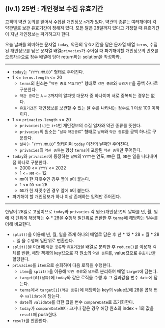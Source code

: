 ## (lv.1) 25번 : 개인정보 수집 유효기간

고객의 약관 동의를 얻어서 수집된 개인정보 `n`개가 있다. 약관의 종류는 여러개이며 각 약관별로 보관 유효기간이 정해져 있다. 모든 달은 28일까지 있다고 가정할 때 유효기간이 지난 개인정보는 파기하고자 한다.

오늘 날짜를 의미하는 문자열 `today`, 약관의 유효기간을 담은 문자열 배열 `terms`, 수집된 개인정보를 담은 문자열 배열`privacies`가 주어질 때 파기해야할 개인정보의 번호를 오름차순으로 정수 배열에 담아 return하는 solution을 작성하라.

---

- `today`는 "`YYYY`.`MM`.`DD`" 형태로 주어진다.
- 1 <= `terms.length` <= 20
  - `terms`의 원소는 "`약관 종류` `유효기간`" 형태로 `약관 종류`와 `유효기간`을 공백 하나로 구분한다.
  - `약관 종류`는 `A` ~ `Z`까지의 알파벳 대문자 중 하나이며 서로 중복되는 경우는 없다.
  - `유효기간`은 개인정보를 보관할 수 있는 달 수를 나타내는 정수로 1 이상 100 이하이다.
- 1 <= `privacies.length` <= 20
  - `privacies[i]`는 `i+1`번 개인정보의 수집 일자와 약관 종류를 뜻한다.
  - `privacies`의 원소는 "`날짜` `약관종류`" 형태로 `날짜`와 `약관 종류`를 공백 하나로 구분한다.
  - `날짜`는 "`YYYY`.`MM`.`DD`" 형태이며 `today` 이전의 날짜만 주어진다.
  - `privacies`의 `약관 종류`는 항상 `terms`에 포함된 `약관 종류`만 주어진다.
- `today`와 `privacies`에 등장하는 `날짜`의 `YYYY`는 연도, `MM`은 월, `DD`는 일을 나타내며 점 하나로 구분한다.
  - 2000 <= `YYYY` <= 2022
  - 1 <= `MM` <= 12
  - `MM`이 한 자릿수인 경우 앞에 `0`이 붙는다.
  - 1 <= `DD` <= 28
  - `DD`가 한 자릿수인 경우 앞에 `0`이 붙는다.
- 파기해야 할 개인정보가 하나 이상 존재하는 입력만 주어진다.

---

한달이 28일로 고정이므로 `today`와 `privacies` 각 원소(개인정보)의 날짜를 년, 월, 일에 각 단위에 해당하는 수 \* 28을 수행해 일단위로 변환한 후 `terms`에 해당하는 일수를 더해 비교한다.

- `split()`을 이용해 년, 월, 일을 쪼개 하나의 배열로 담은 후 년 \* 12 \* 28 + 월 \* 28 + 일 을 수행해 일단위로 변환한다.
- `split()`을 이용해 `약관 종류`와 `유효기간`을 배열로 분리한 후 `reduce()`를 이용해 객체를 반환, 해당 객체의 key값으로 각 원소의 `약관 종류`를, value값으로 `유효기간`을 할당한다.
- `privacies`를 `item`으로 순회하며 다음 로직을 수행한다.
  - `item`을 `split()`을 이용해 `약관 종류`와 `날짜`로 분리하여 배열 `target`에 담는다.
  - `target[0](날짜)`에 `today`와 같은 로직을 수행 후 그 결과값을 변수 `date`에 담는다.
  - `terms`에서 `target[1](약관 종류)`에 해당하는 key의 value값에 28을 곱해 변수 `validate`에 담는다.
  - `date`와 `validate`를 더한 값을 변수 `compareDate`로 초기화한다.
  - `today`가 `compareDate`보다 크거나 같은 경우 해당 원소의 index + 1의 값을 `result`에 push한다.
- `result`를 반환한다.
